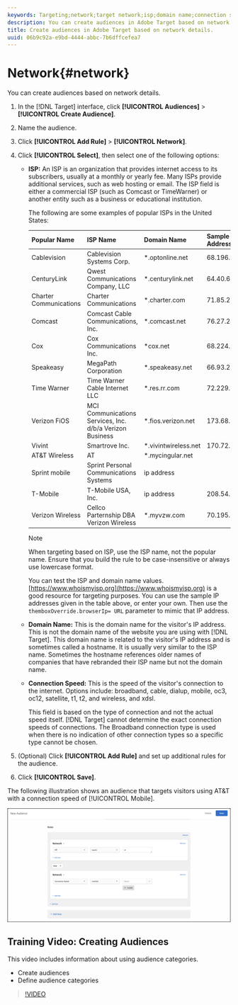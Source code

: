 ```yaml
---
keywords: Targeting;network;target network;isp;domain name;connection speed;target isp;target domain name;target connection speed
description: You can create audiences in Adobe Target based on network details.
title: Create audiences in Adobe Target based on network details.
uuid: 06b9c92a-e9bd-4444-abbc-7b6dffcefea7
---
```


# Network{#network}

You can create audiences based on network details.

1. In the [!DNL Target] interface, click **[!UICONTROL Audiences]** > **[!UICONTROL Create Audience]**. 
1. Name the audience. 
1. Click **[!UICONTROL Add Rule]** > **[!UICONTROL Network]**.
1. Click **[!UICONTROL Select]**, then select one of the following options:

    * **ISP:** An ISP is an organization that provides internet access to its subscribers, usually at a monthly or yearly fee. Many ISPs provide additional services, such as web hosting or email. The ISP field is either a commercial ISP (such as Comcast or TimeWarner) or another entity such as a business or educational institution.

      The following are some examples of popular ISPs in the United States:

      |  Popular Name  | ISP Name  | Domain Name  | Sample IP Address  |
      |---|---|---|---|
      |  Cablevision  | Cablevision Systems Corp.  | &#42;.optonline.net  | 68.196.130.239  |
      |  CenturyLink  | Qwest Communications Company, LLC  | &#42;.centurylink.net  | 64.40.65.0  |
      |  Charter Communications  | Charter Communications  | &#42;.charter.com  | 71.85.225.124  |
      |  Comcast  | Comcast Cable Communications, Inc.  | &#42;.comcast.net  | 76.27.24.28  |
      |  Cox  | Cox Communications Inc.  | &#42;cox.net  | 68.224.174.22  |
      |  Speakeasy  | MegaPath Corporation  | &#42;.speakeasy.net  | 66.93.240.0  |
      |  Time Warner  | Time Warner Cable Internet LLC  | &#42;.res.rr.com  | 72.229.28.185  |
      |  Verizon FiOS  | MCI Communications Services, Inc. d/b/a Verizon Business  | &#42;.fios.verizon.net  | 173.68.112.34  |
      |  Vivint  | Smartrove Inc.  | &#42;.vivintwireless.net  | 170.72.26.105  |
      |  AT&T Wireless  | AT  | &#42;.mycingular.net  |  |
      |  Sprint mobile  | Sprint Personal Communications Systems  | ip address  |  |
      |  T-Mobile  | T-Mobile USA, Inc.  | ip address  | 208.54.86.0  |
      |  Verizon Wireless  | Cellco Parternship DBA Verizon Wireless  | &#42;.myvzw.com  | 70.195.74.199  |

      >[!NOTE]
      >
      >When targeting based on ISP, use the ISP name, not the popular name. Ensure that you build the rule to be case-insensitive or always use lowercase format.

      You can test the ISP and domain name values. [https://www.whoismyisp.org](https://www.whoismyisp.org) is a good resource for targeting purposes. You can use the sample IP addresses given in the table above, or enter your own. Then use the `themboxOverride.browserIp= URL` parameter to mimic that IP address. 
    
    * **Domain Name:** This is the domain name for the visitor's IP address. This is not the domain name of the website you are using with [!DNL Target]. This domain name is related to the visitor's IP address and is sometimes called a hostname. It is usually very similar to the ISP name. Sometimes the hostname references older names of companies that have rebranded their ISP name but not the domain name. 
    * **Connection Speed:** This is the speed of the visitor's connection to the internet. Options include: broadband, cable, dialup, mobile, oc3, oc12, satellite, t1, t2, and wireless, and xdsl.

      This field is based on the type of connection and not the actual speed itself. [!DNL Target] cannot determine the exact connection speeds of connections. The Broadband connection type is used when there is no indication of other connection types so a specific type cannot be chosen.

1. (Optional) Click **[!UICONTROL Add Rule]** and set up additional rules for the audience. 
1. Click **[!UICONTROL Save]**.

The following illustration shows an audience that targets visitors using AT&T with a connection speed of [!UICONTROL Mobile].

![Network target](assets/target_network.png)

## Training Video: Creating Audiences

This video includes information about using audience categories.

* Create audiences 
* Define audience categories

>[!VIDEO](https://video.tv.adobe.com/v/17392)